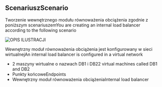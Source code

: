 ## <a name="scenario"></a><span data-ttu-id="d8959-101">Scenariusz</span><span class="sxs-lookup"><span data-stu-id="d8959-101">Scenario</span></span>

<span data-ttu-id="d8959-102">Tworzenie wewnętrznego modułu równoważenia obciążenia zgodnie z poniższym scenariuszem</span><span class="sxs-lookup"><span data-stu-id="d8959-102">You are creating an internal load balancer according to the following scenario</span></span>

![OPIS ILUSTRACJI](./media/load-balancer-get-started-ilb-scenario-include/figure1.png)

<span data-ttu-id="d8959-104">Wewnętrzny moduł równoważenia obciążenia jest konfigurowany w sieci wirtualnej</span><span class="sxs-lookup"><span data-stu-id="d8959-104">An internal load balancer is configured in a virtual network</span></span>

* <span data-ttu-id="d8959-105">2 maszyny wirtualne o nazwach DB1 i DB2</span><span class="sxs-lookup"><span data-stu-id="d8959-105">2 virtual machines called DB1 and DB2</span></span>
* <span data-ttu-id="d8959-106">Punkty końcowe</span><span class="sxs-lookup"><span data-stu-id="d8959-106">Endpoints</span></span>
* <span data-ttu-id="d8959-107">Wewnętrzny moduł równoważenia obciążenia</span><span class="sxs-lookup"><span data-stu-id="d8959-107">Internal load balancer</span></span>
